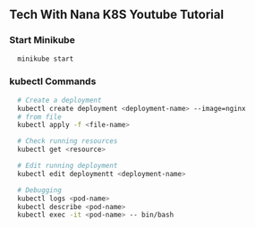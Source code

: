 ## Tech With Nana K8S Youtube Tutorial

### Start Minikube
```bash
  minikube start
```

### kubectl Commands
```bash
  # Create a deployment
  kubectl create deployment <deployment-name> --image=nginx
  # from file
  kubectl apply -f <file-name>

  # Check running resources
  kubectl get <resource>

  # Edit running deployment
  kubectl edit deploymentt <deployment-name>

  # Debugging
  kubectl logs <pod-name>
  kubectl describe <pod-name>
  kubectl exec -it <pod-name> -- bin/bash
```
